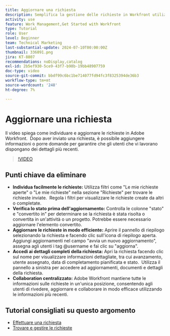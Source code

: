 ```yaml
---
title: Aggiornare una richiesta
description: Semplifica la gestione delle richieste in Workfront utilizzando i filtri per individuare le richieste, aggiornando in modo efficiente stato e dettagli, accedendo a informazioni complete e promuovendo la collaborazione centralizzata per flussi di lavoro semplificati.
activity: use
feature: Work Management,Get Started with Workfront
type: Tutorial
role: User
level: Beginner
team: Technical Marketing
last-substantial-update: 2024-07-10T00:00:00Z
thumbnail: 336091.png
jira: KT-8807
recommendations: noDisplay,catalog
exl-id: 2b5ef930-5ce9-43f7-b98b-19bb48907759
doc-type: video
source-git-commit: bbdf99c6bc1be714077fd94fc3f8325394de36b3
workflow-type: tm+mt
source-wordcount: '248'
ht-degree: 7%

---
```


# Aggiornare una richiesta

Il video spiega come individuare e aggiornare le richieste in Adobe Workfront. &#x200B; Dopo aver inviato una richiesta, è possibile aggiungere informazioni o porre domande per garantire che gli utenti che vi lavorano dispongano dei dettagli più recenti. &#x200B; &#x200B;

>[!VIDEO](https://video.tv.adobe.com/v/336091/?quality=12&learn=on&enablevpops=1)

## Punti chiave da eliminare

* **Individua facilmente le richieste:** Utilizza filtri come &quot;Le mie richieste aperte&quot; o &quot;Le mie richieste&quot; nella sezione &quot;Richieste&quot; per trovare le richieste inviate. &#x200B; Regola i filtri per visualizzare le richieste create da altri o completate.
* **Verifica lo stato prima dell&#39;aggiornamento:** Controlla le colonne &quot;stato&quot; e &quot;convertito in&quot; per determinare se la richiesta è stata risolta o convertita in un&#39;attività o un progetto. &#x200B; Potrebbe essere necessario aggiornare l&#39;elemento convertito. &#x200B;
* **Aggiornare le richieste in modo efficiente:** Aprire il pannello di riepilogo selezionando la richiesta e facendo clic sull&#39;icona di riepilogo aperta. &#x200B; Aggiungi aggiornamenti nel campo &quot;avvia un nuovo aggiornamento&quot;, assegna agli utenti i tag @username e fai clic su &quot;aggiorna&quot;. &#x200B;
* **Accedi ai dettagli completi della richiesta:** Apri la richiesta facendo clic sul nome per visualizzare informazioni dettagliate, tra cui avanzamento, utente assegnato, data di completamento pianificata e stato. &#x200B; Utilizza il pannello a sinistra per accedere ad aggiornamenti, documenti e dettagli della richiesta.
* **Collaboration centralizzato:** Adobe Workfront mantiene tutte le informazioni sulle richieste in un&#39;unica posizione, consentendo agli utenti di rivedere, aggiornare e collaborare in modo efficace utilizzando le informazioni più recenti. &#x200B;


## Tutorial consigliati su questo argomento

* [Effettuare una richiesta](/help/manage-work/issues-requests/make-a-request.md)
* [Trovare e gestire le richieste](/help/manage-work/issues-requests/find-requests.md)
